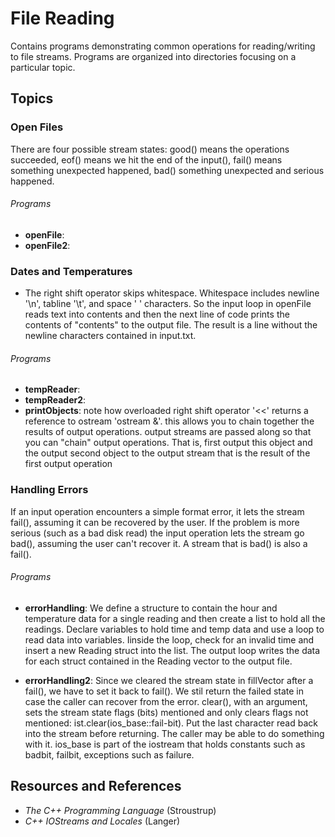 # File Reading
Contains programs demonstrating common operations for reading/writing to file streams. Programs are organized into directories focusing on a particular topic.

## Topics

### Open Files
 There are four possible stream states: good() means the operations succeeded, eof() means we hit the end of the input(), fail() means something unexpected happened, bad() something unexpected and serious happened.

###### Programs
 - **openFile**: 
 - **openFile2**: 

### Dates and Temperatures
 - The right shift operator skips whitespace. Whitespace includes newline '\n', tabline '\t', and space ' ' characters. So the input loop in openFile reads text into contents and then the next line of code prints the contents of "contents" to the output file. The result is a line without the newline characters contained in input.txt. 

###### Programs
 - **tempReader**:
 - **tempReader2**:
 - **printObjects**: note how overloaded right shift operator '<<' returns a reference to ostream 'ostream &'. this allows you to chain together the results of output operations. output streams are passed along so that you can "chain" output operations. That is, first output this object and the output second object to the output stream that is the result of the first output operation

### Handling Errors
If an input operation encounters a simple format error, it lets the stream fail(), assuming it can be recovered by the user.
If the problem is more serious (such as a bad disk read) the input operation lets the stream go bad(), assuming the user can't recover it. A stream that is bad() is also a fail().

###### Programs
 - **errorHandling**: We define a structure to contain the hour and temperature data for a single reading and then create a list to hold all the readings. Declare variables to hold time and temp data and use a loop to read data into variables. Iinside the loop, check for an invalid time and insert a new Reading struct into the list. The output loop writes the data for each struct contained in the Reading vector to the output file.

 - **errorHandling2**: Since we cleared the stream state in fillVector after a fail(), we have to set it back to fail(). We stil return the failed state in case the caller can recover from the error. clear(), with an argument, sets the stream state flags (bits) mentioned and only clears flags not mentioned: ist.clear(ios_base::fail-bit). Put the last character read back into the stream before returning. The caller may be able to do something with it. ios_base is part of the iostream that holds constants such as badbit, failbit, exceptions such as failure.

## Resources and References

 - *The C++ Programming Language* (Stroustrup)
 - *C++ IOStreams and Locales* (Langer)



